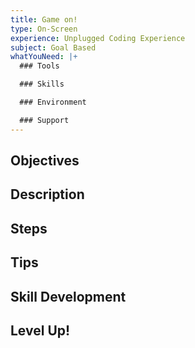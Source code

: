 ```yaml
---
title: Game on!
type: On-Screen
experience: Unplugged Coding Experience
subject: Goal Based
whatYouNeed: |+
  ### Tools

  ### Skills

  ### Environment

  ### Support
---
```

## Objectives

## Description

## Steps

## Tips

## Skill Development

## Level Up!

